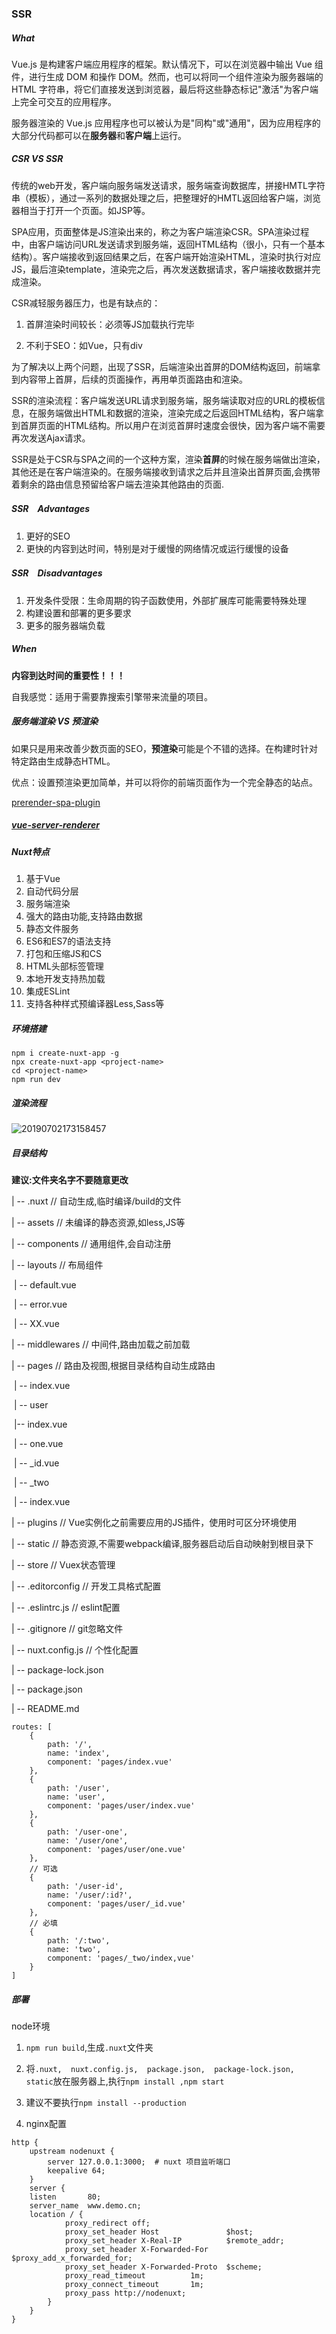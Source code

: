 ### SSR

##### What

Vue.js 是构建客户端应用程序的框架。默认情况下，可以在浏览器中输出 Vue 组件，进行生成 DOM 和操作 DOM。然而，也可以将同一个组件渲染为服务器端的 HTML 字符串，将它们直接发送到浏览器，最后将这些静态标记"激活"为客户端上完全可交互的应用程序。

服务器渲染的 Vue.js 应用程序也可以被认为是"同构"或"通用"，因为应用程序的大部分代码都可以在**服务器**和**客户端**上运行。

##### CSR VS SSR

传统的web开发，客户端向服务端发送请求，服务端查询数据库，拼接HMTL字符串（模板），通过一系列的数据处理之后，把整理好的HMTL返回给客户端，浏览器相当于打开一个页面。如JSP等。

SPA应用，页面整体是JS渲染出来的，称之为客户端渲染CSR。SPA渲染过程中，由客户端访问URL发送请求到服务端，返回HTML结构（很小，只有一个基本结构）。客户端接收到返回结果之后，在客户端开始渲染HTML，渲染时执行对应JS，最后渲染template，渲染完之后，再次发送数据请求，客户端接收数据并完成渲染。

CSR减轻服务器压力，也是有缺点的：

1. 首屏渲染时间较长：必须等JS加载执行完毕

2. 不利于SEO：如Vue，只有div

为了解决以上两个问题，出现了SSR，后端渲染出首屏的DOM结构返回，前端拿到内容带上首屏，后续的页面操作，再用单页面路由和渲染。

SSR的渲染流程：客户端发送URL请求到服务端，服务端读取对应的URL的模板信息，在服务端做出HTML和数据的渲染，渲染完成之后返回HTML结构，客户端拿到首屏页面的HTML结构。所以用户在浏览首屏时速度会很快，因为客户端不需要再次发送Ajax请求。

SSR是处于CSR与SPA之间的一个这种方案，渲染**首屏**的时候在服务端做出渲染，其他还是在客户端渲染的。在服务端接收到请求之后并且渲染出首屏页面,会携带着剩余的路由信息预留给客户端去渲染其他路由的页面.

##### SSR　Advantages

1. 更好的SEO
2. 更快的内容到达时间，特别是对于缓慢的网络情况或运行缓慢的设备

##### SSR　Disadvantages

1. 开发条件受限：生命周期的钩子函数使用，外部扩展库可能需要特殊处理
2. 构建设置和部署的更多要求
3. 更多的服务器端负载

##### When

**内容到达时间的重要性！！！**

自我感觉：适用于需要靠搜索引擎带来流量的项目。

##### 服务端渲染 VS 预渲染

如果只是用来改善少数页面的SEO，**预渲染**可能是个不错的选择。在构建时针对特定路由生成静态HTML。

优点：设置预渲染更加简单，并可以将你的前端页面作为一个完全静态的站点。

[prerender-spa-plugin](https://github.com/chrisvfritz/prerender-spa-plugin)

##### [vue-server-renderer](https://ssr.vuejs.org/zh/guide/#%E5%AE%89%E8%A3%85)

##### Nuxt特点

1. 基于Vue
2. 自动代码分层
3. 服务端渲染
4. 强大的路由功能,支持路由数据
5. 静态文件服务
6. ES6和ES7的语法支持
7. 打包和压缩JS和CS
8. HTML头部标签管理
9. 本地开发支持热加载
10. 集成ESLint
11. 支持各种样式预编译器Less,Sass等

##### 环境搭建

```
npm i create-nuxt-app -g
npx create-nuxt-app <project-name>
cd <project-name>
npm run dev
```

##### 渲染流程

![20190702173158457](https://user-images.githubusercontent.com/23520842/135073951-00f633e6-105a-4169-90ba-a685d2e0809c.png)



##### 目录结构

**建议:文件夹名字不要随意更改**

| -- .nuxt        // 自动生成,临时编译/build的文件

| -- assets      // 未编译的静态资源,如less,JS等

| -- components	// 通用组件,会自动注册

| -- layouts	// 布局组件

​	| -- default.vue

​	| -- error.vue

​	| -- XX.vue

| -- middlewares	// 中间件,路由加载之前加载

| -- pages	// 路由及视图,根据目录结构自动生成路由

​	| -- index.vue

​	| -- user

​		|-- index.vue

​		| -- one.vue

​		| -- _id.vue

​	| -- _two

​		| -- index.vue

| -- plugins	// Vue实例化之前需要应用的JS插件，使用时可区分环境使用

| -- static	// 静态资源,不需要webpack编译,服务器启动后自动映射到根目录下

| -- store	// Vuex状态管理

| -- .editorconfig	// 开发工具格式配置

| -- .eslintrc.js	// eslint配置

| -- .gitignore	// git忽略文件

| -- nuxt.config.js	// 个性化配置

| -- package-lock.json

| -- package.json

| -- README.md

```
routes: [
	{
		path: '/',
		name: 'index',
		component: 'pages/index.vue'
	},
	{
		path: '/user',
		name: 'user',
		component: 'pages/user/index.vue'
	},
	{
		path: '/user-one',
		name: '/user/one',
		component: 'pages/user/one.vue'
	},
	// 可选
	{
		path: '/user-id',
		name: '/user/:id?',
		component: 'pages/user/_id.vue'
	},
	// 必填
	{
		path: '/:two',
		name: 'two',
		component: 'pages/_two/index,vue'
	}
]
```

##### 部署

node环境

1. ```npm run build```,生成```.nuxt```文件夹

2. 将```.nuxt,  nuxt.config.js,  package.json,  package-lock.json,  static```放在服务器上,执行```npm install ,npm start```

3. 建议不要执行```npm install --production```
4. nginx配置
```
http {
	upstream nodenuxt {
		server 127.0.0.1:3000;  # nuxt 项目监听端口
		keepalive 64;
	}
	server {
	listen       80;
	server_name  www.demo.cn;
	location / {
			proxy_redirect off;
			proxy_set_header Host               $host;
			proxy_set_header X-Real-IP          $remote_addr;
			proxy_set_header X-Forwarded-For    $proxy_add_x_forwarded_for;
			proxy_set_header X-Forwarded-Proto  $scheme;
			proxy_read_timeout          1m;
			proxy_connect_timeout       1m;
			proxy_pass http://nodenuxt;
		}
	}
}
```

   
